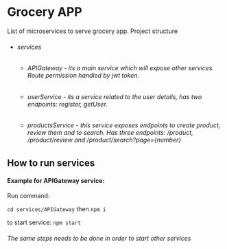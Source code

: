 # Grocery APP

List of microservices to serve grocery app. 
Project structure
- ###### services
    - ###### APIGateway - its a main service which will expose other services. Route permission handled by jwt token.
    - ###### userService - its a service related to the user details, has two endpoints: register, getUser.
    - ###### productsService - this service exposes endpoints to create product, review them and to search. Has three endpoints: /product, /product/review and /product/search?page={number}  
 
## How to run  services

#### Example for APIGateway service:

Run command:

`cd services/APIGateway` then  `npm i`

to start service: `npm start`

###### _The same steps needs to be done in order to start other services_
